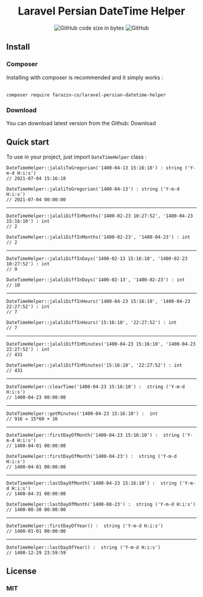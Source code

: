 <h1 align="center">Laravel Persian DateTime Helper</h1>
<p align="center">
  <img alt="GitHub code size in bytes" src="https://img.shields.io/github/languages/code-size/hosein-xz/laravel-persian-datetime-helper.svg">
  <img alt="GitHub" src="https://img.shields.io/github/license/hosein-xz/laravel-persian-datetime-helper.svg">
</p>

## Install

### Composer
Installing with composer is recommended and it simply works :<br><br>
```
composer require farazin-co/laravel-persian-datetime-helper
```

### Download
You can download latest version from the Github: Download

## Quick start
To use in your project, just import `DateTimeHelper` class : <br>


```
DateTimeHelper::jalaliToGregorian('1400-04-13 15:16:10') : string ('Y-m-d H:i:s')
// 2021-07-04 15:16:10

DateTimeHelper::jalaliToGregorian('1400-04-13') : string ('Y-m-d H:i:s')
// 2021-07-04 00:00:00
```
---

```
DateTimeHelper::jalaliDiffInMonths('1400-02-23 10:27:52', '1400-04-23 15:16:10') : int
// 2

DateTimeHelper::jalaliDiffInMonths('1400-02-23', '1400-04-23') : int
// 2
```
---

```
DateTimeHelper::jalaliDiffInDays('1400-02-13 15:16:10', '1400-02-23 10:27:52') : int
// 9

DateTimeHelper::jalaliDiffInDays('1400-02-13', '1400-02-23') : int
// 10
```
---

```
DateTimeHelper::jalaliDiffInHours('1400-04-23 15:16:10', '1400-04-23 22:27:52') : int
// 7

DateTimeHelper::jalaliDiffInHours('15:16:10', '22:27:52') : int
// 7
```
---
```
DateTimeHelper::jalaliDiffInMinutes('1400-04-23 15:16:10', '1400-04-23 22:27:52') : int
// 431

DateTimeHelper::jalaliDiffInMinutes('15:16:10', '22:27:52') : int
// 431
```
---

```
DateTimeHelper::clearTime('1400-04-23 15:16:10') :  string ('Y-m-d H:i:s')
// 1400-04-23 00:00:00
```
---
```
DateTimeHelper::getMinutes('1400-04-23 15:16:10') :  int
// 916 = 15*60 + 16
```
---
```
DateTimeHelper::firstDayOfMonth('1400-04-23 15:16:10') :  string ('Y-m-d H:i:s')
// 1400-04-01 00:00:00

DateTimeHelper::firstDayOfMonth('1400-04-23') :  string ('Y-m-d H:i:s')
// 1400-04-01 00:00:00
```
---
```
DateTimeHelper::lastDayOfMonth('1400-04-23 15:16:10') :  string ('Y-m-d H:i:s')
// 1400-04-31 00:00:00

DateTimeHelper::lastDayOfMonth('1400-08-23') :  string ('Y-m-d H:i:s')
// 1400-08-30 00:00:00
```
---
```
DateTimeHelper::firstDayOfYear() :  string ('Y-m-d H:i:s')
// 1400-01-01 00:00:00
```
---
```
DateTimeHelper::lastDayOfYear() :  string ('Y-m-d H:i:s')
// 1400-12-29 23:59:59
```




## License
### MIT